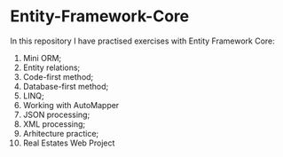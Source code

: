 # Entity-Framework-Core

In this repository I have practised exercises with Entity Framework Core:

1) Mini ORM;
2) Entity relations;
3) Code-first method;
4) Database-first method;
5) LINQ;
6) Working with AutoMapper
7) JSON processing;
8) XML processing;
9) Arhitecture practice;
10) Real Estates Web Project
